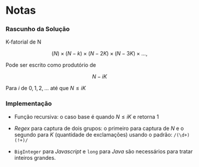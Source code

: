 # Notas

### Rascunho da Solução

K-fatorial de N

$$(N) \times (N-k) \times (N-2K) \times (N-3K) \times ..., $$

Pode ser escrito como produtório de

$$N - iK$$

Para $i$ de $0, 1, 2, ...$ até que $N \le iK$

### Implementação

- Função recursiva: o caso base é quando $N \le iK$ e retorna $1$

- *Regex* para captura de dois grupos: o primeiro para captura de $N$ e o segundo para $K$ (quantidade de exclamações) usando o padrão: 
`/(\d+)(!+)/`

- `BigInteger` para *Javascript* e `long` para *Java* são necessários para tratar inteiros grandes.